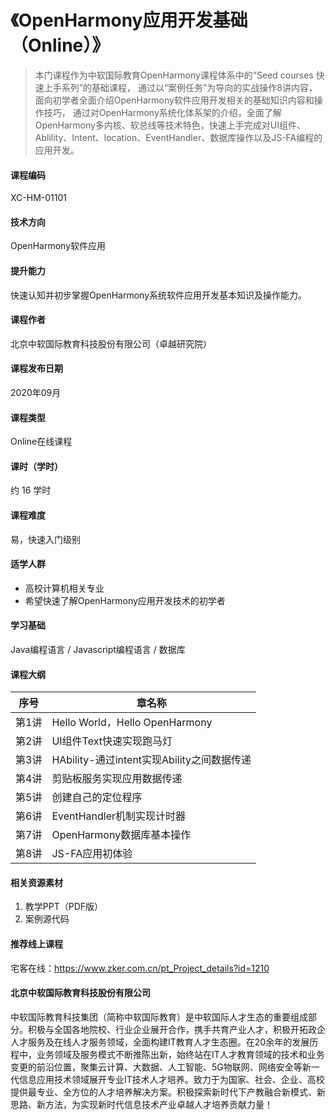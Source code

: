 # 《OpenHarmony应用开发基础（Online）》

> 本门课程作为中软国际教育OpenHarmony课程体系中的“Seed courses 快速上手系列”的基础课程，
通过以“案例任务”为导向的实战操作8讲内容，面向初学者全面介绍OpenHarmony软件应用开发相关的基础知识内容和操作技巧，
通过对OpenHarmony系统化体系架的介绍，全面了解OpenHarmony多内核、软总线等技术特色，快速上手完成对UI组件、
Ablility、Intent、location、EventHandler、数据库操作以及JS-FA编程的应用开发。

#### 课程编码
XC-HM-01101

#### 技术方向
OpenHarmony软件应用

#### 提升能力
快速认知并初步掌握OpenHarmony系统软件应用开发基本知识及操作能力。

#### 课程作者
北京中软国际教育科技股份有限公司（卓越研究院）

#### 课程发布日期
2020年09月

#### 课程类型
Online在线课程

#### 课时（学时）
约 16 学时

#### 课程难度
易，快速入门级别

#### 适学人群
* 高校计算机相关专业
* 希望快速了解OpenHarmony应用开发技术的初学者

#### 学习基础
Java编程语言 / Javascript编程语言 / 数据库

#### 课程大纲
|  序号   | 章名称  |
|  ----  | ----  |
| 第1讲 | Hello World，Hello OpenHarmony |
| 第2讲 | UI组件Text快速实现跑马灯 |
| 第3讲 | HAbility-通过intent实现Ability之间数据传递 |
| 第4讲 | 剪贴板服务实现应用数据传递 |
| 第5讲 | 创建自己的定位程序 |
| 第6讲 | EventHandler机制实现计时器 |
| 第7讲 | OpenHarmony数据库基本操作 |
| 第8讲 | JS-FA应用初体验 |
</font>

#### 相关资源素材
1. 教学PPT（PDF版）
2. 案例源代码

#### 推荐线上课程
宅客在线：https://www.zker.com.cn/pt_Project_details?id=1210

#### 北京中软国际教育科技股份有限公司
中软国际教育科技集团（简称中软国际教育）是中软国际人才生态的重要组成部分。积极与全国各地院校、行业企业展开合作，携手共育产业人才，积极开拓政企人才服务及在线人才服务领域，全面构建IT教育人才生态圈。在20余年的发展历程中，业务领域及服务模式不断推陈出新，始终站在IT人才教育领域的技术和业务变更的前沿位置，聚集云计算、大数据、人工智能、5G物联网、网络安全等新一代信息应用技术领域展开专业IT技术人才培养。致力于为国家、社会、企业、高校提供最专业、全方位的人才培养解决方案。积极探索新时代下产教融合新模式、新思路、新方法，为实现新时代信息技术产业卓越人才培养贡献力量！